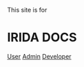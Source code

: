 This site is for

IRIDA DOCS
==========

[User](/user)
[Admin](/administrator)
[Developer](/developer)

